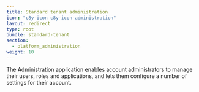 ```yaml
---
title: Standard tenant administration
icon: "c8y-icon c8y-icon-administration"
layout: redirect
type: root
bundle: standard-tenant
section:
  - platform_administration
weight: 10
---
```


The Administration application enables account administrators to manage their users, roles and applications, and lets them configure a number of settings for their account.
